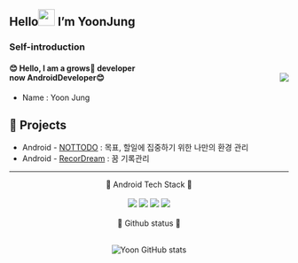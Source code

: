 <h2>Hello<img src="https://raw.githubusercontent.com/MartinHeinz/MartinHeinz/master/wave.gif" width="30px"> I’m YoonJung </h2>

### Self-introduction
<h4>
	<span>😊 Hello, I am a grows🌱 developer
		<br>now AndroidDeveloper😊
	<a href="https://hits.seeyoufarm.com"><img align="right" src="https://hits.seeyoufarm.com/api/count/incr/badge.svg?url=https%3A%2F%2Fgithub.com%2Fcbj0010count_bg=%2379C83D&title_bg=%23555555&icon=&icon_color=%23E7E7E7&title=hits&edge_flat=false"/></a>
</h3>

- Name : Yoon Jung

## 📌 Projects
- Android - [NOTTODO](https://github.com/DO-NOTTO-DO/AOS-NOTTODO) : 목표, 할일에 집중하기 위한 나만의 환경 관리
- Android - [RecorDream](https://github.com/TeamRecorDream/RecorDream-AOS) : 꿈 기록관리
<hr>
<div align="center">
  🦥 Android Tech Stack 🦥
</div>
<br>
<div align="center" width=60% margin-top="30px">
  <img src="https://img.shields.io/badge/Android%20Studio-3DDC84.svg?style=flat-square&logo=android-studio&logoColor=white"/> 
<img src="https://img.shields.io/badge/IntelliJIDEA-000000.svg?style=flat-square&logo=IntelliJIDEA&logoColor=white"/>
<img src="https://img.shields.io/badge/Kotlin-7F52FF.svg?style=flat-square&logo=Kotlin&logoColor=white"/>
<img src="https://img.shields.io/badge/java-%23ED8B00.svg?style=flat-square&logo=Java&logoColor=white"/>
</div>
<br>

<div align="center">
  🐰 Github status 🐰
</div>
<br>

<div align=center>
  
![Yoon GitHub stats](https://github-readme-stats.vercel.app/api?username=cbj0010&show_icons=true&theme=radical)
